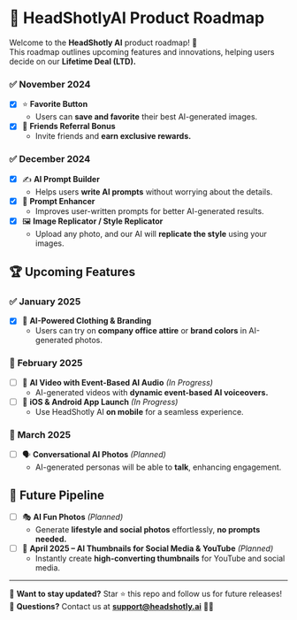 # 🚀 HeadShotlyAI Product Roadmap

Welcome to the **HeadShotly AI** product roadmap! 🎯  
This roadmap outlines upcoming features and innovations, helping users decide on our **Lifetime Deal (LTD).**

### ✅ **November 2024**
- [x] ⭐ **Favorite Button**  
  - Users can **save and favorite** their best AI-generated images.  
- [x] 🎁 **Friends Referral Bonus**  
  - Invite friends and **earn exclusive rewards.**  

### ✅ **December 2024**
- [x] ✍️ **AI Prompt Builder**  
  - Helps users **write AI prompts** without worrying about the details.  
- [x] 🚀 **Prompt Enhancer**  
  - Improves user-written prompts for better AI-generated results.  
- [x] 🖼️ **Image Replicator / Style Replicator**  
  - Upload any photo, and our AI will **replicate the style** using your images.  


## 🏆 Upcoming Features

### ✅ **January 2025**
- [x] 🎨 **AI-Powered Clothing & Branding**  
  - Users can try on **company office attire** or **brand colors** in AI-generated photos.

### 📅 **February 2025**
- [ ] 🎥 **AI Video with Event-Based AI Audio** _(In Progress)_  
  - AI-generated videos with **dynamic event-based AI voiceovers.**  
- [ ] 📱 **iOS & Android App Launch** _(In Progress)_  
  - Use HeadShotly AI **on mobile** for a seamless experience.

### 💬 **March 2025**
- [ ] 🗣️ **Conversational AI Photos** _(Planned)_  
  - AI-generated personas will be able to **talk**, enhancing engagement.

## 🔮 Future Pipeline
- [ ] 🎭 **AI Fun Photos** _(Planned)_  
  - Generate **lifestyle and social photos** effortlessly, **no prompts needed.**  
- [ ] 📢 **April 2025 – AI Thumbnails for Social Media & YouTube** _(Planned)_  
  - Instantly create **high-converting thumbnails** for YouTube and social media.

---

📌 **Want to stay updated?** Star ⭐ this repo and follow us for future releases!  
📩 **Questions?** Contact us at **support@headshotly.ai** 🚀✨  
